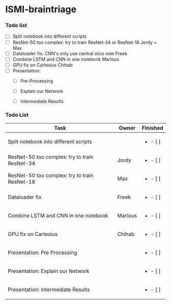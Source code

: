 # ISMI-braintriage

### Todo list
-  [ ] Split notebook into different scripts
-  [ ] ResNet-50 too complex: try to train ResNet-34 or ResNet-18       Jordy + Max
-  [ ] Dataloader fix: CNN's only use central slice now     Freek
-  [ ] Combine LSTM and CNN in one notebook     Marlous
-  [ ] GPU fix on Cartesius     Chihab
-  [ ] Presentation:
    - [ ] Pre-Processing
    - [ ] Explain our Network
    - [ ] Intermediate Results


### Todo List
| Task           | Owner  | Finished | 
|----------------|---------------|---------------|
| Split notebook into different scripts   |  | <ul><li>- [ ] </li></ul>
| ResNet-50 too complex: try to train ResNet-34| Jordy| <ul><li>- [ ] </li></ul>
| ResNet-50 too complex: try to train ResNet-18| Max | <ul><li>- [ ] </li></ul>
| Dataloader fix| Freek | <ul><li>- [ ] </li></ul>
| Combine LSTM and CNN in one notebook | Marlous | <ul><li>- [ ] </li></ul>
| GPU fix on Cartesius| Chihab | <ul><li>- [ ] </li></ul>
| Presentation: Pre Processing | | <ul><li>- [ ] </li></ul>
| Presentation: Explain our Network | | <ul><li>- [ ] </li></ul>
| Presentation: Intermediate Results| | <ul><li>- [ ] </li></ul>
